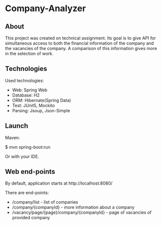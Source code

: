 # Company-Analyzer

## About

This project was created on technical assignment. Its goal is to give API for simultaneous access to both the financial information of the company and the vacancies of the company. A comparison of this information gives more in the selection of work.

## Technologies

Used technologies:
* Web: Spring Web
* Database: H2
* ORM: Hibernate(Spring Data)
* Test: JUnit5, Mockito
* Parsing: Jsoup, Json-Simple

## Launch

Maven:

$ mvn spring-boot:run

Or with your IDE.

## Web end-points

By default, application starts at http://localhost:8080/

There are end-points:
* /company/list - list of companies
* /company/{companyId} - more information about a company
* /vacancy/page/{page}/company/{companyId} - page of vacancies of provided company